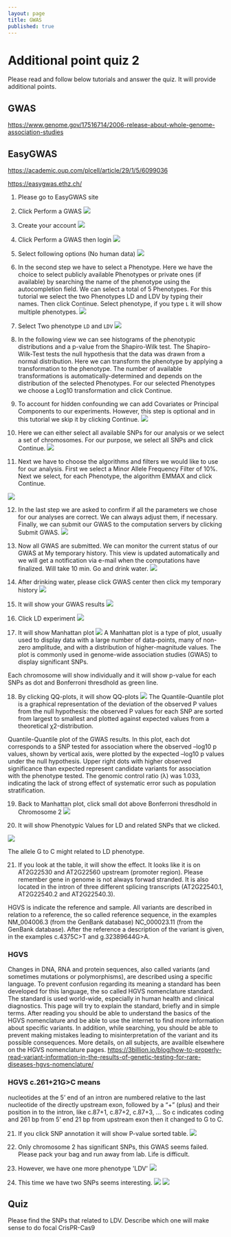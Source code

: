 ```yaml
---
layout: page
title: GWAS
published: true
---
```

# Additional point quiz 2

Please read and follow below tutorials and answer the quiz. It will provide additional points.

## GWAS
https://www.genome.gov/17516714/2006-release-about-whole-genome-association-studies

## EasyGWAS
https://academic.oup.com/plcell/article/29/1/5/6099036

https://easygwas.ethz.ch/
1. Please go to EasyGWAS site

2. Click Perform a GWAS
![](https://i.imgur.com/9bCZIkt.png)

3. Create your account
![](https://i.imgur.com/joRmwTC.png)

4. Click Perform a GWAS then login
![](https://i.imgur.com/9bCZIkt.png)

5. Select following options (No human data)
![](https://i.imgur.com/68eG4sQ.png)

6. In the second step we have to select a Phenotype. Here we have the choice to select publicly available Phenotypes or private ones (if available) by searching the name of the phenotype using the autocompletion field. We can select a total of 5 Phenotypes. For this tutorial we select the two Phenotypes LD and LDV by typing their names. Then click Continue. Select phenotype, if you type `L` it will show multiple phenotypes.
![](https://i.imgur.com/Am8cwLr.png)

7. Select Two phenotype `LD` and `LDV`
![](https://i.imgur.com/oZzgSsy.png)

8. In the following view we can see histograms of the phenotypic distributions and a p-value from the Shapiro-Wilk test. The Shapiro-Wilk-Test tests the null hypothesis that the data was drawn from a normal distribution. Here we can transform the phenotype by applying a transformation to the phenotype. The number of available transformations is automatically-determined and depends on the distribution of the selected Phenotypes. For our selected Phenotypes we choose a Log10 transformation and click Continue.

9. To account for hidden confounding we can add Covariates or Principal Components to our experiments. However, this step is optional and in this tutorial we skip it by clicking Continue.
![](https://i.imgur.com/tjwDyCJ.png)

10. Here we can either select all available SNPs for our analysis or we select a set of chromosomes. For our purpose, we select all SNPs and click Continue.
![](https://i.imgur.com/JUiHrX1.png)

11. Next we have to choose the algorithms and filters we would like to use for our analysis. First we select a Minor Allele Frequency Filter of 10%. Next we select, for each Phenotype, the algorithm EMMAX and click Continue.

![](https://i.imgur.com/ehBgx0w.png)

12. In the last step we are asked to confirm if all the parameters we chose for our analyses are correct. We can always adjust them, if necessary. Finally, we can submit our GWAS to the computation servers by clicking Submit GWAS.
![](https://i.imgur.com/VYT7Dm8.png)

13. Now all GWAS are submitted. We can monitor the current status of our GWAS at My temporary history. This view is updated automatically and we will get a notification via e-mail when the computations have finalized. Will take 10 min. Go and drink water.
![](https://i.imgur.com/Pq83ZYm.png)

14. After drinking water, please click GWAS center then click my temporary history
![](https://i.imgur.com/Ze73rdr.png)

15. It will show your GWAS results
![](https://i.imgur.com/5wz5MD3.png)

16. Click LD experiment
![](https://i.imgur.com/5wz5MD3.png)

17. It will show Manhattan plot
![](https://i.imgur.com/Vl2bfOA.png)
A Manhattan plot is a type of plot, usually used to display data with a large number of data-points, many of non-zero amplitude, and with a distribution of higher-magnitude values. The plot is commonly used in genome-wide association studies (GWAS) to display significant SNPs.

Each chromosome will show individually and it will show p-value for each SNPs as dot and Bonferroni thresdhold as green line.

18. By clicking QQ-plots, it will show QQ-plots
 ![](https://i.imgur.com/6EuTZ3p.png)
 The Quantile-Quantile plot is a graphical representation of the deviation of the observed P values from the null hypothesis: the observed P values for each SNP are sorted from largest to smallest and plotted against expected values from a theoretical χ2-distribution.

Quantile-Quantile plot of the GWAS results. In this plot, each dot corresponds to a SNP tested for association where the observed –log10 p values, shown by vertical axis, were plotted by the expected –log10 p values under the null hypothesis. Upper right dots with higher observed significance than expected represent candidate variants for association with the phenotype tested. The genomic control ratio (λ) was 1.033, indicating the lack of strong effect of systematic error such as population stratification.


19. Back to Manhattan plot, click small dot above  Bonferroni thresdhold in Chromosome 2
![](https://i.imgur.com/Xjj0DMy.png)

20. It will show Phenotypic Values for LD and related SNPs that we clicked.

![](https://i.imgur.com/t5sweHR.png)

The allele G to C  might related to LD phenotype.

21. If you look at the table, it will show the effect.
It looks like it is on AT2G22530 and AT2G22560 upstream (promoter region). Please remember gene in genome is not always forwad stranded. It is also located in the intron of three different splicing transcripts (AT2G22540.1, AT2G22540.2 and AT2G22540.3).

HGVS is indicate the reference and sample. All variants are described in relation to a reference, the so called reference sequence, in the examples NM_004006.3 (from the GenBank database) NC_000023.11 (from the GenBank database). After the reference a description of the variant is given, in the examples c.4375C>T and g.32389644G>A.

### HGVS 
Changes in DNA, RNA and protein sequences, also called variants (and sometimes mutations or polymorphisms), are described using a specific language. To prevent confusion regarding its meaning a standard has been developed for this language, the so called HGVS nomenclature standard. The standard is used world-wide, especially in human health and clinical diagnostics. This page will try to explain the standard, briefly and in simple terms. After reading you should be able to understand the basics of the HGVS nomenclature and be able to use the internet to find more information about specific variants. In addition, while searching, you should be able to prevent making mistakes leading to misinterpretation of the variant and its possible consequences. More details, on all subjects, are availble elsewhere on the HGVS nomenclature pages.
https://3billion.io/blog/how-to-properly-read-variant-information-in-the-results-of-genetic-testing-for-rare-diseases-hgvs-nomenclature/

### HGVS c.261+21G>C means
nucleotides at the 5’ end of an intron are numbered relative to the last nucleotide of the directly upstream exon, followed by a “+” (plus) and their position in to the intron, like c.87+1, c.87+2, c.87+3, …
So c indicates coding and 261 bp from 5’ end 
21 bp from upstream exon 
then it changed to G to C.

21. If you click SNP annotation it will show P-value sorted table.
![](https://i.imgur.com/C6dhg69.png)

22. Only chromosome 2 has significant SNPs, this GWAS seems failed. Please pack your bag and run away from lab. Life is difficult.

23. However, we have one more phenotype 'LDV'
![](https://i.imgur.com/tdrSUAo.png)


24. This time we have two SNPs seems interesting.
![](https://i.imgur.com/VNRKZFm.png)
![](https://i.imgur.com/pQZ6hJm.png)

## Quiz
Please find the SNPs that related to LDV.
Describe which one will make sense to do focal CrisPR-Cas9